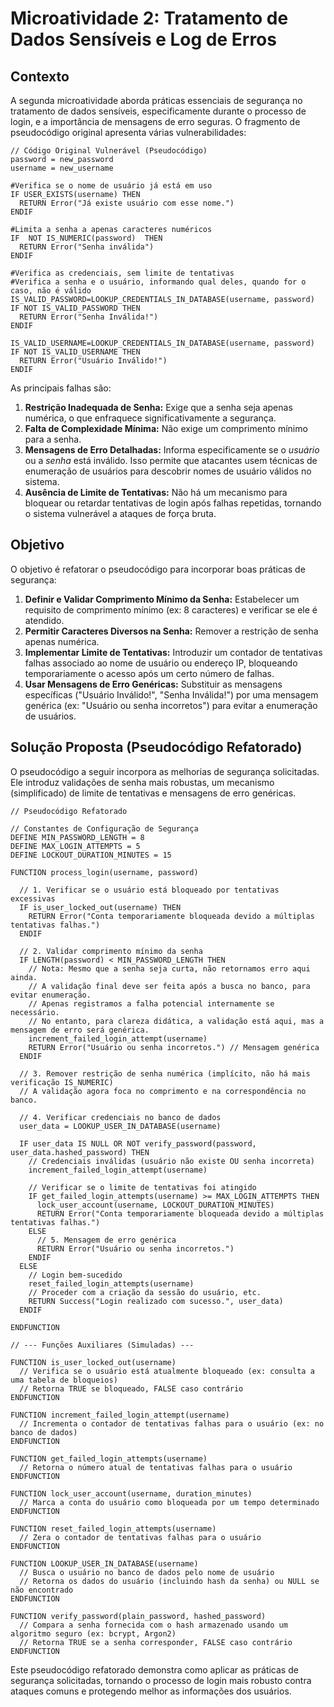 # Microatividade 2: Tratamento de Dados Sensíveis e Log de Erros

## Contexto

A segunda microatividade aborda práticas essenciais de segurança no tratamento de dados sensíveis, especificamente durante o processo de login, e a importância de mensagens de erro seguras. O fragmento de pseudocódigo original apresenta várias vulnerabilidades:

```pseudocode
// Código Original Vulnerável (Pseudocódigo)
password = new_password
username = new_username

#Verifica se o nome de usuário já está em uso
IF USER_EXISTS(username) THEN
  RETURN Error("Já existe usuário com esse nome.")
ENDIF

#Limita a senha a apenas caracteres numéricos
IF  NOT IS_NUMERIC(password)  THEN
  RETURN Error("Senha inválida")
ENDIF

#Verifica as credenciais, sem limite de tentativas
#Verifica a senha e o usuário, informando qual deles, quando for o caso, não é válido
IS_VALID_PASSWORD=LOOKUP_CREDENTIALS_IN_DATABASE(username, password)
IF NOT IS_VALID_PASSWORD THEN
  RETURN Error("Senha Inválida!")
ENDIF

IS_VALID_USERNAME=LOOKUP_CREDENTIALS_IN_DATABASE(username, password)
IF NOT IS_VALID_USERNAME THEN
  RETURN Error("Usuário Inválido!")
ENDIF
```

As principais falhas são:

1.  **Restrição Inadequada de Senha:** Exige que a senha seja apenas numérica, o que enfraquece significativamente a segurança.
2.  **Falta de Complexidade Mínima:** Não exige um comprimento mínimo para a senha.
3.  **Mensagens de Erro Detalhadas:** Informa especificamente se o *usuário* ou a *senha* está inválido. Isso permite que atacantes usem técnicas de enumeração de usuários para descobrir nomes de usuário válidos no sistema.
4.  **Ausência de Limite de Tentativas:** Não há um mecanismo para bloquear ou retardar tentativas de login após falhas repetidas, tornando o sistema vulnerável a ataques de força bruta.

## Objetivo

O objetivo é refatorar o pseudocódigo para incorporar boas práticas de segurança:

1.  **Definir e Validar Comprimento Mínimo da Senha:** Estabelecer um requisito de comprimento mínimo (ex: 8 caracteres) e verificar se ele é atendido.
2.  **Permitir Caracteres Diversos na Senha:** Remover a restrição de senha apenas numérica.
3.  **Implementar Limite de Tentativas:** Introduzir um contador de tentativas falhas associado ao nome de usuário ou endereço IP, bloqueando temporariamente o acesso após um certo número de falhas.
4.  **Usar Mensagens de Erro Genéricas:** Substituir as mensagens específicas ("Usuário Inválido!", "Senha Inválida!") por uma mensagem genérica (ex: "Usuário ou senha incorretos") para evitar a enumeração de usuários.

## Solução Proposta (Pseudocódigo Refatorado)

O pseudocódigo a seguir incorpora as melhorias de segurança solicitadas. Ele introduz validações de senha mais robustas, um mecanismo (simplificado) de limite de tentativas e mensagens de erro genéricas.

```pseudocode
// Pseudocódigo Refatorado

// Constantes de Configuração de Segurança
DEFINE MIN_PASSWORD_LENGTH = 8
DEFINE MAX_LOGIN_ATTEMPTS = 5
DEFINE LOCKOUT_DURATION_MINUTES = 15

FUNCTION process_login(username, password)

  // 1. Verificar se o usuário está bloqueado por tentativas excessivas
  IF is_user_locked_out(username) THEN
    RETURN Error("Conta temporariamente bloqueada devido a múltiplas tentativas falhas.")
  ENDIF

  // 2. Validar comprimento mínimo da senha
  IF LENGTH(password) < MIN_PASSWORD_LENGTH THEN
    // Nota: Mesmo que a senha seja curta, não retornamos erro aqui ainda.
    // A validação final deve ser feita após a busca no banco, para evitar enumeração.
    // Apenas registramos a falha potencial internamente se necessário.
    // No entanto, para clareza didática, a validação está aqui, mas a mensagem de erro será genérica.
    increment_failed_login_attempt(username)
    RETURN Error("Usuário ou senha incorretos.") // Mensagem genérica
  ENDIF

  // 3. Remover restrição de senha numérica (implícito, não há mais verificação IS_NUMERIC)
  // A validação agora foca no comprimento e na correspondência no banco.

  // 4. Verificar credenciais no banco de dados
  user_data = LOOKUP_USER_IN_DATABASE(username)

  IF user_data IS NULL OR NOT verify_password(password, user_data.hashed_password) THEN
    // Credenciais inválidas (usuário não existe OU senha incorreta)
    increment_failed_login_attempt(username)

    // Verificar se o limite de tentativas foi atingido
    IF get_failed_login_attempts(username) >= MAX_LOGIN_ATTEMPTS THEN
      lock_user_account(username, LOCKOUT_DURATION_MINUTES)
      RETURN Error("Conta temporariamente bloqueada devido a múltiplas tentativas falhas.")
    ELSE
      // 5. Mensagem de erro genérica
      RETURN Error("Usuário ou senha incorretos.")
    ENDIF
  ELSE
    // Login bem-sucedido
    reset_failed_login_attempts(username)
    // Proceder com a criação da sessão do usuário, etc.
    RETURN Success("Login realizado com sucesso.", user_data)
  ENDIF

ENDFUNCTION

// --- Funções Auxiliares (Simuladas) ---

FUNCTION is_user_locked_out(username)
  // Verifica se o usuário está atualmente bloqueado (ex: consulta a uma tabela de bloqueios)
  // Retorna TRUE se bloqueado, FALSE caso contrário
ENDFUNCTION

FUNCTION increment_failed_login_attempt(username)
  // Incrementa o contador de tentativas falhas para o usuário (ex: no banco de dados)
ENDFUNCTION

FUNCTION get_failed_login_attempts(username)
  // Retorna o número atual de tentativas falhas para o usuário
ENDFUNCTION

FUNCTION lock_user_account(username, duration_minutes)
  // Marca a conta do usuário como bloqueada por um tempo determinado
ENDFUNCTION

FUNCTION reset_failed_login_attempts(username)
  // Zera o contador de tentativas falhas para o usuário
ENDFUNCTION

FUNCTION LOOKUP_USER_IN_DATABASE(username)
  // Busca o usuário no banco de dados pelo nome de usuário
  // Retorna os dados do usuário (incluindo hash da senha) ou NULL se não encontrado
ENDFUNCTION

FUNCTION verify_password(plain_password, hashed_password)
  // Compara a senha fornecida com o hash armazenado usando um algoritmo seguro (ex: bcrypt, Argon2)
  // Retorna TRUE se a senha corresponder, FALSE caso contrário
ENDFUNCTION
```

Este pseudocódigo refatorado demonstra como aplicar as práticas de segurança solicitadas, tornando o processo de login mais robusto contra ataques comuns e protegendo melhor as informações dos usuários.
